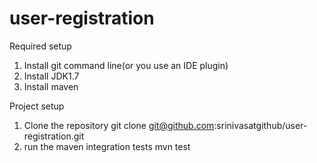 # user-registration
Required setup
1) Install git command line(or you use an IDE plugin)
2) Install JDK1.7
3) Install maven

Project setup

1) Clone the repository 
  git clone git@github.com:srinivasatgithub/user-registration.git
2) run the maven integration tests 
  mvn test 
